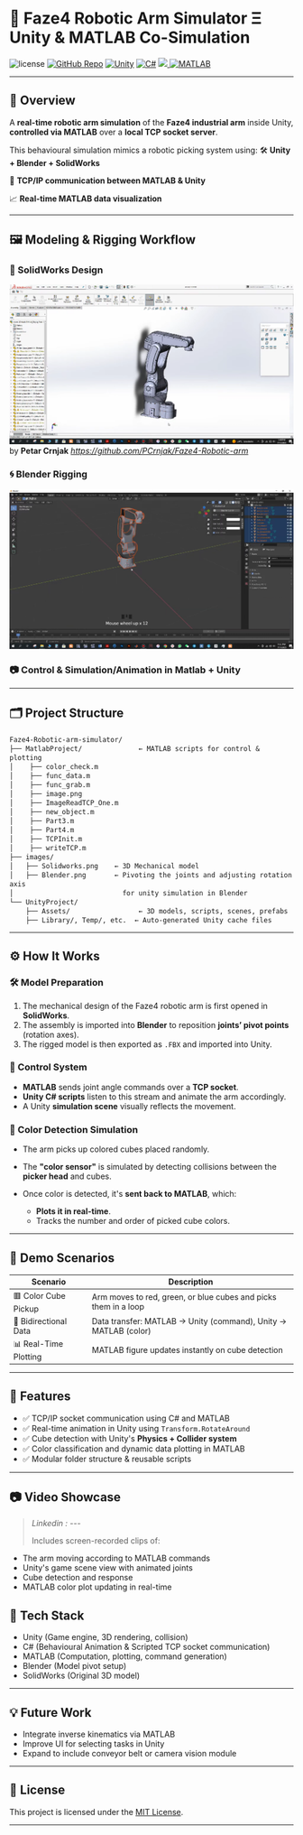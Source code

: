 # 🤖 Faze4 Robotic Arm Simulator Ξ Unity & MATLAB Co-Simulation

![license](https://img.shields.io/badge/license-MIT-purple)
[![GitHub Repo](https://img.shields.io/badge/GitHub-Repo-181717?style=flat\&logo=github\&logoColor=white)](https://github.com/BrahimOeh)
[![Unity](https://img.shields.io/badge/Unity-%23000000.svg?logo=unity&logoColor=white)](https://unity.com)
[![C#](https://custom-icon-badges.demolab.com/badge/C%23-%23239120.svg?logo=cshrp&logoColor=white)](#)
<a href="https://mathworks.com">
  <img src="https://upload.wikimedia.org/wikipedia/commons/thumb/2/21/Matlab_Logo.png/800px-Matlab_Logo.png" width="80"/>
</a>
[![MATLAB](https://img.shields.io/badge/MATLAB-R2023a-orange?logo=mathworks)](https://mathworks.com)

---

## 🎯 Overview

A **real-time robotic arm simulation** of the **Faze4 industrial arm** inside Unity, **controlled via MATLAB** over a **local TCP socket server**.

This behavioural simulation mimics a robotic picking system using:
🛠️ **Unity + Blender + SolidWorks**

📡 **TCP/IP communication between MATLAB & Unity**

📈 **Real-time MATLAB data visualization**

---

## 🖼️ Modeling & Rigging Workflow

### 🧩 SolidWorks Design
![SolidWorks Model](images/Solidworks.png)
by **Petar Crnjak** *https://github.com/PCrnjak/Faze4-Robotic-arm*

### 🌀 Blender Rigging
![Blender Setup](images/Blender.png)

### 📷 Control & Simulation/Animation in Matlab + Unity

---

## 🗂️ Project Structure

```
Faze4-Robotic-arm-simulator/
├── MatlabProject/              ← MATLAB scripts for control & plotting
│    ├── color_check.m
│    ├── func_data.m
│    ├── func_grab.m
│    ├── image.png
│    ├── ImageReadTCP_One.m
│    ├── new_object.m
│    ├── Part3.m
│    ├── Part4.m
│    ├── TCPInit.m
│    ├── writeTCP.m
├── images/
│   ├── Solidworks.png    ← 3D Mechanical model
│   ├── Blender.png       ← Pivoting the joints and adjusting rotation axis
│                           for unity simulation in Blender
└── UnityProject/
    ├── Assets/                 ← 3D models, scripts, scenes, prefabs
    ├── Library/, Temp/, etc.  ← Auto-generated Unity cache files
```

---

## ⚙️ How It Works

### 🛠 Model Preparation

1. The mechanical design of the Faze4 robotic arm is first opened in **SolidWorks**.
2. The assembly is imported into **Blender** to reposition **joints’ pivot points** (rotation axes).
3. The rigged model is then exported as `.FBX` and imported into Unity.

### 🧠 Control System

* **MATLAB** sends joint angle commands over a **TCP socket**.
* **Unity C# scripts** listen to this stream and animate the arm accordingly.
* A Unity **simulation scene** visually reflects the movement.

### 🎨 Color Detection Simulation

* The arm picks up colored cubes placed randomly.
* The **"color sensor"** is simulated by detecting collisions between the **picker head** and cubes.
* Once color is detected, it's **sent back to MATLAB**, which:

  * **Plots it in real-time**.
  * Tracks the number and order of picked cube colors.

---

## 🧪 Demo Scenarios

| Scenario              | Description                                                     |
| --------------------- | --------------------------------------------------------------- |
| 🟥 Color Cube Pickup  | Arm moves to red, green, or blue cubes and picks them in a loop |
| 📡 Bidirectional Data | Data transfer: MATLAB → Unity (command), Unity → MATLAB (color) |
| 📊 Real-Time Plotting | MATLAB figure updates instantly on cube detection               |

---

## 🚀 Features

* ✅ TCP/IP socket communication using C# and MATLAB
* ✅ Real-time animation in Unity using `Transform.RotateAround`
* ✅ Cube detection with Unity's **Physics + Collider system**
* ✅ Color classification and dynamic data plotting in MATLAB
* ✅ Modular folder structure & reusable scripts

---

## 📷 Video Showcase

> *Linkedin : ---*
>
> Includes screen-recorded clips of:

* The arm moving according to MATLAB commands
* Unity's game scene view with animated joints
* Cube detection and response
* MATLAB color plot updating in real-time


## 🧠 Tech Stack

* Unity (Game engine, 3D rendering, collision)
* C# (Behavioural Animation & Scripted TCP socket communication)
* MATLAB (Computation, plotting, command generation)
* Blender (Model pivot setup)
* SolidWorks (Original 3D model)

---

## 💡 Future Work

* Integrate inverse kinematics via MATLAB
* Improve UI for selecting tasks in Unity
* Expand to include conveyor belt or camera vision module

---

## 📄 License

This project is licensed under the [MIT License](LICENSE).

---

